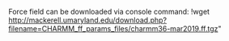 
 Force field can be downloaded via console command: !wget http://mackerell.umaryland.edu/download.php?filename=CHARMM_ff_params_files/charmm36-mar2019.ff.tgz"
